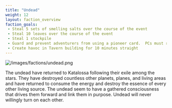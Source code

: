 ```yaml
---
title: "Undead"
weight: 12
layout: faction_overview
faction_goals:
 - Steal 5 sets of smelling salts over the course of the event
 - Steal 10 leaves over the course of the event
 - Steal 1 stockpile
 - Guard and prevent adventurers from using a pioneer card.  PCs must retreat
 - Create havoc in Tavern building for 10 minutes straight
---
```


![/images/factions/undead.png](/images/factions/undead.png)

The undead have returned to Katalossa following their exile among the stars. They have destroyed countless other planets, planes, and living areas and have returned to consume the energy and destroy the essence of every other living source. The undead seem to have a gathered consciousness that drives them forward and link them in purpose. Undead will never willingly turn on each other.